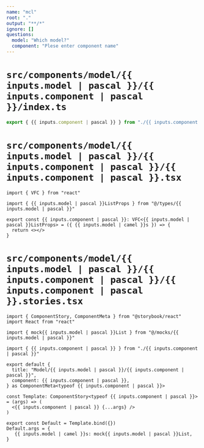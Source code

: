 ```yaml
---
name: "mcl"
root: "."
output: "**/*"
ignore: []
questions:
  model: "Which model?"
  component: "Plese enter component name"
---
```


# `src/components/model/{{ inputs.model | pascal }}/{{ inputs.component | pascal }}/index.ts`

```ts
export { {{ inputs.component | pascal }} } from "./{{ inputs.component | pascal }}"
```

# `src/components/model/{{ inputs.model | pascal }}/{{ inputs.component | pascal }}/{{ inputs.component | pascal }}.tsx`

```tsx
import { VFC } from "react"

import { {{ inputs.model | pascal }}ListProps } from "@/types/{{ inputs.model | pascal }}"

export const {{ inputs.component | pascal }}: VFC<{{ inputs.model | pascal }}ListProps> = ({ {{ inputs.model | camel }}s }) => {
  return <></>
}
```

# `src/components/model/{{ inputs.model | pascal }}/{{ inputs.component | pascal }}/{{ inputs.component | pascal }}.stories.tsx`

```tsx
import { ComponentStory, ComponentMeta } from "@storybook/react"
import React from "react"

import { mock{{ inputs.model | pascal }}List } from "@/mocks/{{ inputs.model | pascal }}"

import { {{ inputs.component | pascal }} } from "./{{ inputs.component | pascal }}"

export default {
  title: "Model/{{ inputs.model | pascal }}/{{ inputs.component | pascal }}",
  component: {{ inputs.component | pascal }},
} as ComponentMeta<typeof {{ inputs.component | pascal }}>

const Template: ComponentStory<typeof {{ inputs.component | pascal }}> = (args) => (
  <{{ inputs.component | pascal }} {...args} />
)

export const Default = Template.bind({})
Default.args = {
   {{ inputs.model | camel }}s: mock{{ inputs.model | pascal }}List,
}
```
